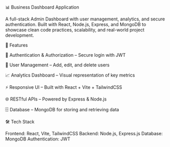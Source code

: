 📊 Business Dashboard  Application

A full-stack Admin Dashboard with user management, analytics, and secure authentication. Built with React, Node.js, Express, and MongoDB to showcase clean code practices, scalability, and real-world project development.

🚀 Features

🔐 Authentication & Authorization – Secure login with JWT

👥 User Management – Add, edit, and delete users

📈 Analytics Dashboard – Visual representation of key metrics

⚡ Responsive UI – Built with React + Vite + TailwindCSS

🌐 RESTful APIs – Powered by Express & Node.js

🗄️ Database – MongoDB for storing and retrieving data

🛠 Tech Stack

Frontend: React, Vite, TailwindCSS
Backend: Node.js, Express.js
Database: MongoDB
Authentication: JWT
